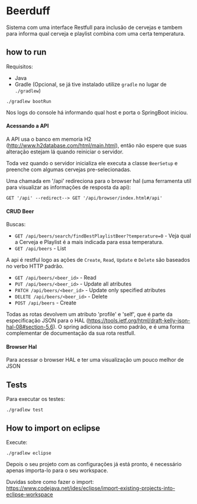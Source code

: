 # Beerduff

Sistema com uma interface Restfull para inclusão de cervejas e tambem para informa qual cerveja e playlist combina com uma certa temperatura.

## how to run

Requisitos:
- Java
- Gradle (Opcional, se já tive instalado utilize `gradle` no lugar de `./gradlew`)

```
./gradlew bootRun
```

Nos logs do console há informando qual host e porta o SpringBoot iniciou.

#### Acessando a API

A API usa o banco em memoria H2 (http://www.h2database.com/html/main.html), então não espere que suas alteração estejam lá quando reiniciar o servidor.

Toda vez quando o servidor inicializa ele executa a classe `BeerSetup` e preenche com algumas cervejas pre-selecionadas.

Uma chamada em '/api' redireciona para o browser hal (uma ferramenta util para visualizar as informações de resposta da api):

```
GET '/api' --redirect--> GET '/api/browser/index.html#/api'
```

#### CRUD Beer

Buscas:
- `GET /api/beers/search/findBestPlaylistBeer?temperature=0` - Veja qual a Cerveja e Playlist é a mais indicada para essa temperatura.
- `GET /api/beers` - List

A api é restful logo as ações de `Create`, `Read`, `Update` e `Delete` são baseados no verbo HTTP padrão.

- `GET /api/beers/<beer_id>` - Read
- `PUT /api/beers/<beer_id>` - Update all atributes
- `PATCH /api/beers/<beer_id>` - Update only specified atributes
- `DELETE /api/beers/<beer_id>` - Delete
- `POST /api/beers` - Create

Todas as rotas devolvem um atributo 'profile' e 'self', que é parte da especificação JSON para o HAL (https://tools.ietf.org/html/draft-kelly-json-hal-08#section-5.6). O spring adiciona isso como padrão, e é uma forma complementar de documentação da sua rota restfull.

#### Browser Hal

Para acessar o browser HAL e ter uma visualização um pouco melhor de JSON

## Tests

Para executar os testes:

```
./gradlew test
```

## How to import on eclipse

Execute:

```
./gradlew eclipse
```

Depois o seu projeto com as configurações já está pronto, é necessário apenas importa-lo para o seu workspace.

Duvidas sobre como fazer o import: https://www.codejava.net/ides/eclipse/import-existing-projects-into-eclipse-workspace
